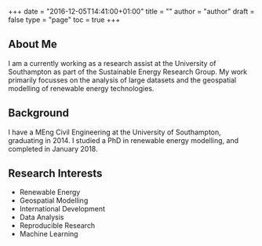 +++
date = "2016-12-05T14:41:00+01:00"
title = ""
author = "author"
draft = false
type = "page"
toc = true
+++

## About Me

I am a currently working as a research assist at the University of Southampton as part of the Sustainable Energy Research Group. My work primarily focusses on the analysis of large datasets and the geospatial modelling of renewable energy technologies.

## Background

I have a MEng Civil Engineering at the University of Southampton, graduating in 2014. I studied a PhD in renewable energy modelling, and completed in January 2018.

## Research Interests

- Renewable Energy
- Geospatial Modelling
- International Development
- Data Analysis
- Reproducible Research
- Machine Learning